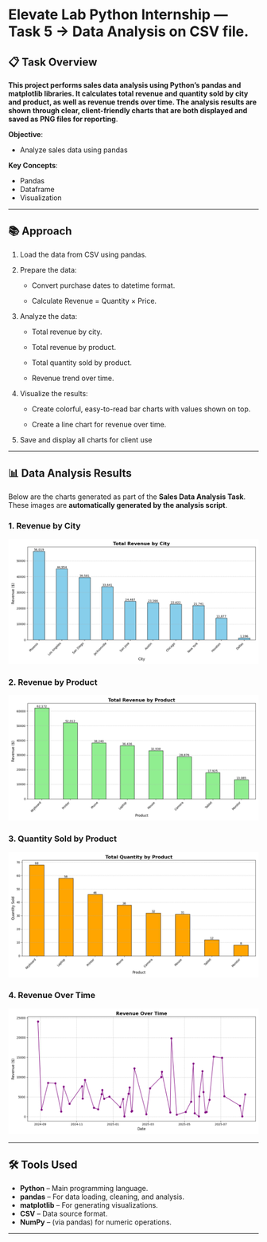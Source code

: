 # Elevate Lab Python Internship — Task 5 -> Data Analysis on CSV file.

## 📋 Task Overview
**This project performs sales data analysis using Python’s pandas and matplotlib libraries.
It calculates total revenue and quantity sold by city and product, as well as revenue trends over time.
The analysis results are shown through clear, client-friendly charts that are both displayed and saved as PNG files for reporting**.

**Objective**:
  - Analyze sales data using pandas

**Key Concepts**:
  - Pandas
  - Dataframe
  - Visualization
    
---

## 📚 Approach

1. Load the data from CSV using pandas.

2. Prepare the data:

    - Convert purchase dates to datetime format.

    - Calculate Revenue = Quantity × Price.

3. Analyze the data:

    - Total revenue by city.

    - Total revenue by product.

    - Total quantity sold by product.

    - Revenue trend over time.

4. Visualize the results:

    - Create colorful, easy-to-read bar charts with values shown on top.

    - Create a line chart for revenue over time.

5. Save and display all charts for client use

---

## 📊 Data Analysis Results

Below are the charts generated as part of the **Sales Data Analysis Task**.  
These images are **automatically generated by the analysis script**.

### 1. Revenue by City
![Revenue by City](revenue_by_city.png)

### 2. Revenue by Product
![Revenue by Product](revenue_by_product.png)

### 3. Quantity Sold by Product
![Quantity by Product](quantity_by_product.png)

### 4. Revenue Over Time
![Revenue Over Time](revenue_over_time.png)

---

##  🛠 Tools Used

- **Python** – Main programming language.
- **pandas** – For data loading, cleaning, and analysis.
- **matplotlib** – For generating visualizations.
- **CSV** – Data source format.
- **NumPy** – (via pandas) for numeric operations.

---
